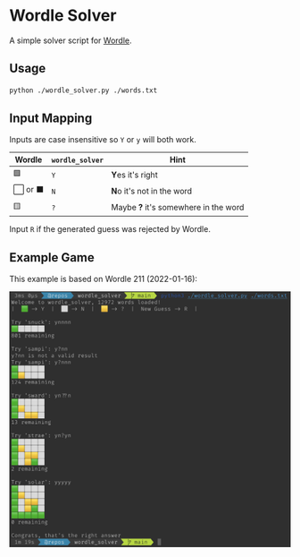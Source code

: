 # Wordle Solver

A simple solver script for [Wordle](https://www.powerlanguage.co.uk/wordle/).

## Usage

```bash
python ./wordle_solver.py ./words.txt
```

## Input Mapping

Inputs are case insensitive so `Y` or `y` will both work.

| Wordle | `wordle_solver` | Hint                                   |
| ------ | --------------- | -------------------------------------- |
| 🟩      | `Y`             | **Y**es it's right                     |
| ⬜ or ⬛ | `N`             | **N**o it's not in the word            |
| 🟨      | `?`             | Maybe **?** it's somewhere in the word |

Input `R` if the generated guess was rejected by Wordle.

## Example Game

This example is based on Wordle 211 (2022-01-16):

![Wordle 211 Example](./img/wordle_211_example.png)
